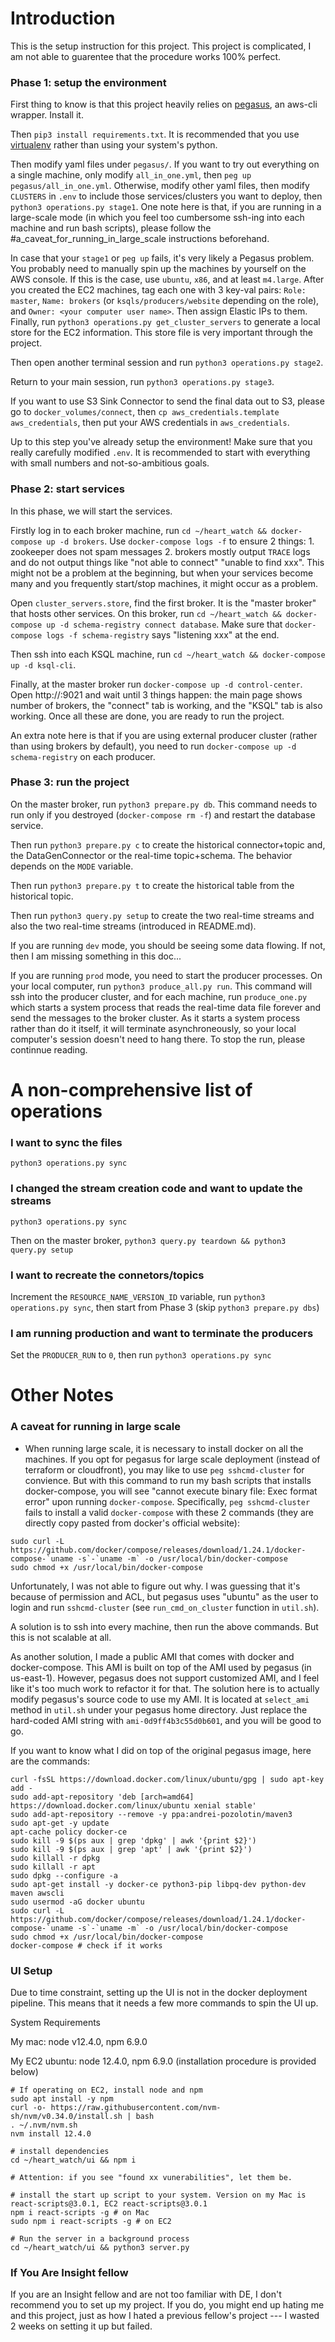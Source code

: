 # Introduction

This is the setup instruction for this project. This project is complicated, I am not able to guarentee that the procedure works 100% perfect.

### Phase 1: setup the environment

First thing to know is that this project heavily relies on [pegasus](https://github.com/InsightDataScience/pegasus), an aws-cli wrapper. Install it.

Then `pip3 install requirements.txt`. It is recommended that you use [virtualenv](https://virtualenv.pypa.io/en/latest/) rather than using your system's python.

Then modify yaml files under `pegasus/`. If you want to try out everything on a single machine, only modify `all_in_one.yml`, then `peg up pegasus/all_in_one.yml`. Otherwise, modify other yaml files, then modify `CLUSTERS` in `.env` to include those services/clusters you want to deploy, then `python3 operations.py stage1`. One note here is that, if you are running in a large-scale mode (in which you feel too cumbersome ssh-ing into each machine and run bash scripts), please follow the #a_caveat_for_running_in_large_scale instructions beforehand.

In case that your `stage1` or `peg up` fails, it's very likely a Pegasus problem. You probably need to manually spin up the machines by yourself on the AWS console. If this is the case, use `ubuntu`, `x86`, and at least `m4.large`. After you created the EC2 machines, tag each one with 3 key-val pairs: `Role: master`, `Name: brokers` (or `ksqls/producers/website` depending on the role), and `Owner: <your computer user name>`. Then assign Elastic IPs to them. Finally, run `python3 operations.py get_cluster_servers` to generate a local store for the EC2 information. This store file is very important through the project.

Then open another terminal session and run `python3 operations.py stage2`.

Return to your main session, run `python3 operations.py stage3`.

If you want to use S3 Sink Connector to send the final data out to S3, please go to `docker_volumes/connect`, then `cp aws_credentials.template aws_credentials`, then put your AWS credentials in `aws_credentials`.

Up to this step you've already setup the environment! Make sure that you really carefully modified `.env`. It is recommended to start with everything with small numbers and not-so-ambitious goals.


### Phase 2: start services

In this phase, we will start the services.

Firstly log in to each broker machine, run `cd ~/heart_watch && docker-compose up -d brokers`. Use `docker-compose logs -f` to ensure 2 things: 1. zookeeper does not spam messages 2. brokers mostly output `TRACE` logs and do not output things like "not able to connect" "unable to find xxx". This might not be a problem at the beginning, but when your services become many and you frequently start/stop machines, it might occur as a problem.

Open `cluster_servers.store`, find the first broker. It is the "master broker" that hosts other services. On this broker, run `cd ~/heart_watch && docker-compose up -d schema-registry connect database`. Make sure that `docker-compose logs -f schema-registry` says "listening xxx" at the end.

Then ssh into each KSQL machine, run `cd ~/heart_watch && docker-compose up -d ksql-cli`.

Finally, at the master broker run `docker-compose up -d control-center`. Open http://<master broker ip>:9021 and wait until 3 things happen: the main page shows number of brokers, the "connect" tab is working, and the "KSQL" tab is also working. Once all these are done, you are ready to run the project.
  
An extra note here is that if you are using external producer cluster (rather than using brokers by default), you need to run `docker-compose up -d schema-registry` on each producer.


### Phase 3: run the project

On the master broker, run `python3 prepare.py db`. This command needs to run only if you destroyed (`docker-compose rm -f`) and restart the database service.

Then run `python3 prepare.py c` to create the historical connector+topic and, the DataGenConnector or the real-time topic+schema. The behavior depends on the `MODE` variable.

Then run `python3 prepare.py t` to create the historical table from the historical topic.

Then run `python3 query.py setup` to create the two real-time streams and also the two real-time streams (introduced in README.md).

If you are running `dev` mode, you should be seeing some data flowing. If not, then I am missing something in this doc...

If you are running `prod` mode, you need to start the producer processes. On your local computer, run `python3 produce_all.py run`. This command will ssh into the producer cluster, and for each machine, run `produce_one.py` which starts a system process that reads the real-time data file forever and send the messages to the broker cluster. As it starts a system process rather than do it itself, it will terminate asynchroneously, so your local computer's session doesn't need to hang there. To stop the run, please continnue reading.

# A non-comprehensive list of operations

### I want to sync the files

`python3 operations.py sync`

### I changed the stream creation code and want to update the streams

`python3 operations.py sync`

Then on the master broker, `python3 query.py teardown && python3 query.py setup`

### I want to recreate the connetors/topics

Increment the `RESOURCE_NAME_VERSION_ID` variable, run `python3 operations.py sync`, then start from Phase 3 (skip `python3 prepare.py dbs`)

### I am running production and want to terminate the producers

Set the `PRODUCER_RUN` to `0`, then run `python3 operations.py sync`


# Other Notes

### A caveat for running in large scale

- When running large scale, it is necessary to install docker on all the machines. If you opt for pegasus for large scale deployment (instead of terraform or cloudfront), you may like to use `peg sshcmd-cluster` for convience. But with this command to run my bash scripts that installs docker-compose, you will see "cannot execute binary file: Exec format error" upon running `docker-compose`. Specifically, `peg sshcmd-cluster` fails to install a valid `docker-compose` with these 2 commands (they are directly copy pasted from docker's official website):

```
sudo curl -L https://github.com/docker/compose/releases/download/1.24.1/docker-compose-`uname -s`-`uname -m` -o /usr/local/bin/docker-compose
sudo chmod +x /usr/local/bin/docker-compose
```

Unfortunately, I was not able to figure out why. I was guessing that it's because of permission and ACL, but pegasus uses "ubuntu" as the user to login and run `sshcmd-cluster` (see `run_cmd_on_cluster` function in `util.sh`).

A solution is to ssh into every machine, then run the above commands. But this is not scalable at all.

As another solution, I made a public AMI that comes with docker and docker-compose. This AMI is built on top of the AMI used by pegasus (in us-east-1). However, pegasus does not support customized AMI, and I feel like it's too much work to refactor it for that. The solution here is to actually modify pegasus's source code to use my AMI. It is located at `select_ami` method in `util.sh` under your pegasus home directory. Just replace the hard-coded AMI string with `ami-0d9ff4b3c55d0b601`, and you will be good to go.

If you want to know what I did on top of the original pegasus image, here are the commands:

```
curl -fsSL https://download.docker.com/linux/ubuntu/gpg | sudo apt-key add -
sudo add-apt-repository 'deb [arch=amd64] https://download.docker.com/linux/ubuntu xenial stable'
sudo add-apt-repository --remove -y ppa:andrei-pozolotin/maven3
sudo apt-get -y update
apt-cache policy docker-ce
sudo kill -9 $(ps aux | grep 'dpkg' | awk '{print $2}')
sudo kill -9 $(ps aux | grep 'apt' | awk '{print $2}')
sudo killall -r dpkg
sudo killall -r apt
sudo dpkg --configure -a
sudo apt-get install -y docker-ce python3-pip libpq-dev python-dev maven awscli
sudo usermod -aG docker ubuntu
sudo curl -L https://github.com/docker/compose/releases/download/1.24.1/docker-compose-`uname -s`-`uname -m` -o /usr/local/bin/docker-compose
sudo chmod +x /usr/local/bin/docker-compose
docker-compose # check if it works
```

### UI Setup

Due to time constraint, setting up the UI is not in the docker deployment pipeline. This means that it needs a few more commands to spin the UI up.

System Requirements

My mac: node v12.4.0, npm 6.9.0

My EC2 ubuntu: node 12.4.0, npm 6.9.0 (installation procedure is provided below)


```
# If operating on EC2, install node and npm
sudo apt install -y npm
curl -o- https://raw.githubusercontent.com/nvm-sh/nvm/v0.34.0/install.sh | bash
. ~/.nvm/nvm.sh
nvm install 12.4.0

# install dependencies
cd ~/heart_watch/ui && npm i

# Attention: if you see "found xx vunerabilities", let them be.

# install the start up script to your system. Version on my Mac is react-scripts@3.0.1, EC2 react-scripts@3.0.1
npm i react-scripts -g # on Mac
sudo npm i react-scripts -g # on EC2

# Run the server in a background process
cd ~/heart_watch/ui && python3 server.py

```


### If You Are Insight fellow

If you are an Insight fellow and are not too familiar with DE, I don't recommend you to set up my project. If you do, you might end up hating me and this project, just as how I hated a previous fellow's project --- I wasted 2 weeks on setting it up but failed.
